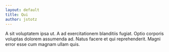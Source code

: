 ```yaml
---
layout: default
title: Qui
author: jstotz
---
```


A sit voluptatem ipsa ut. A ad exercitationem blanditiis fugiat. Optio corporis voluptas dolorem assumenda ad. Natus facere et qui reprehenderit. Magni error esse cum magnam ullam quis.
